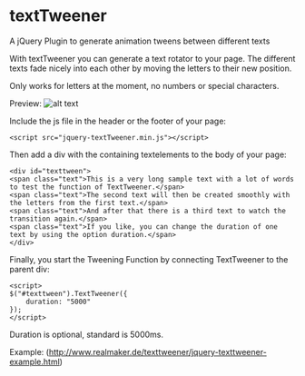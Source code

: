 # textTweener
A jQuery Plugin to generate animation tweens between different texts

With textTweener you can generate a text rotator to your page. The different texts fade nicely into each other by moving the letters to their new position. 

Only works for letters at the moment, no numbers or special characters. 

Preview:
![alt text](http://www.realmaker.de/texttweener/texttweener-demo.gif "TextTweener Preview")

Include the js file in the header or the footer of your page:
```
<script src="jquery-textTweener.min.js"></script>
```

Then add a div with the containing textelements to the body of your page:

```
<div id="texttween">
<span class="text">This is a very long sample text with a lot of words to test the function of TextTweener.</span>
<span class="text">The second text will then be created smoothly with the letters from the first text.</span>
<span class="text">And after that there is a third text to watch the transition again.</span>
<span class="text">If you like, you can change the duration of one text by using the option duration.</span>
</div>
```

Finally, you start the Tweening Function by connecting TextTweener to the parent div:

```
<script>
$("#texttween").TextTweener({
	duration: "5000"
});
</script>
```

Duration is optional, standard is 5000ms.

Example:
(http://www.realmaker.de/texttweener/jquery-texttweener-example.html)
